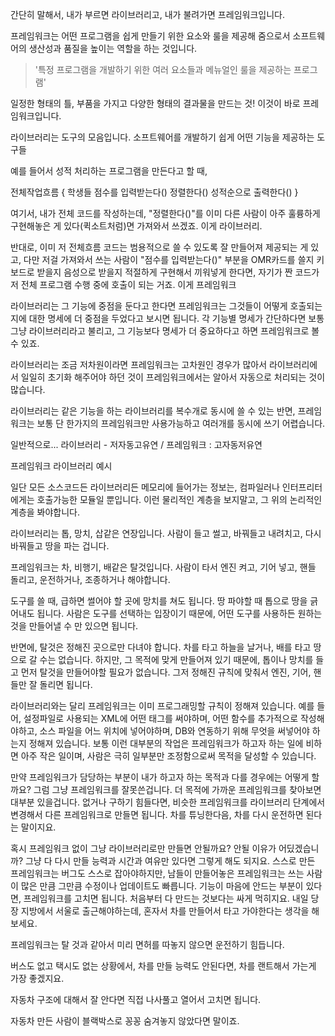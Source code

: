 간단히 말해서, 내가 부르면 라이브러리고, 내가 불려가면 프레임워크입니다.

프레임워크는 어떤 프로그램을 쉽게 만들기 위한 요소와 룰을 제공해 줌으로서 소프트웨어의 생산성과 품질을 높이는 역할을 하는 것입니다.

> '특정 프로그램을 개발하기 위한 여러 요소들과 메뉴얼인 룰을 제공하는 프로그램'

일정한 형태의 틀, 부품을 가지고 다양한 형태의 결과물을 만드는 것! 이것이 바로 프레임워크입니다. 

라이브러리는 도구의 모음입니다.
소프트웨어를 개발하기 쉽게 어떤 기능을 제공하는 도구들




예를 들어서 성적 처리하는 프로그램을 만든다고 할 때,

전체작업흐름 {
    학생들 점수를 입력받는다()
    정렬한다()
    성적순으로 출력한다()
}

여기서, 내가 전체 코드를 작성하는데, "정렬한다()"를 이미 다른 사람이 아주 훌륭하게 구현해놓은 게 있다(퀵소트처럼)면 가져와서 쓰겠죠. 이게 라이브러리.

반대로, 이미 저 전체흐름 코드는 범용적으로 쓸 수 있도록 잘 만들어져 제공되는 게 있고, 다만 저걸 가져와서 쓰는 사람이 "점수를 입력받는다()" 부분을 OMR카드를 쓸지 키보드로 받을지 음성으로 받을지 적절하게 구현해서 끼워넣게 한다면, 자기가 짠 코드가 저 전체 프로그램 수행 중에 호출이 되는 거죠. 이게 프레임워크

라이브러리는 그 기능에 중점을 둔다고 한다면 프레임워크는 그것들이 어떻게 호출되는지에 대한 명세에 더 중점을 두었다고 보시면 됩니다.
각 기능별 명세가 간단하다면 보통 그냥 라이브러리라고 불리고, 그 기능보다 명세가 더 중요하다고 하면 프레임워크로 볼 수 있죠.

라이브러리는 조금 저차원이라면 프레임워크는 고차원인 경우가 많아서
라이브러리에서 일일히 초기화 해주어야 하던 것이 프레임워크에서는 알아서 자동으로 처리되는 것이 많습니다.

라이브러리는 같은 기능을 하는 라이브러리를 복수개로 동시에 쓸 수 있는 반면,
프레임워크는 보통 단 한가지의 프레임워크만 사용가능하고 여러개를 동시에 쓰기 어렵습니다.

일반적으로... 라이브러리 - 저자동고유연 / 프레임워크 : 고자동저유연


프레임워크 라이브러리 예시

일단 모든 소스코드든 라이브러리든 메모리에 들어가는 정보는, 컴파일러나 인터프리터에게는 호출가능한 모듈일 뿐입니다.
이런 물리적인 계층을 보지말고, 그 위의 논리적인 계층을 봐야합니다.

라이브러리는 톱, 망치, 삽같은 연장입니다.
사람이 들고 썰고, 바꿔들고 내려치고, 다시 바꿔들고 땅을 파는 겁니다.

프레임워크는 차, 비행기, 배같은 탈것입니다.
사람이 타서 엔진 켜고, 기어 넣고, 핸들 돌리고, 운전하거나, 조종하거나 해야합니다.

도구를 쓸 때, 급하면 썰어야 할 곳에 망치를 쳐도 됩니다. 땅 파야할 때 톱으로 땅을 긁어내도 됩니다.
사람은 도구를 선택하는 입장이기 때문에, 어떤 도구를 사용하든 원하는 것을 만들어낼 수 만 있으면 됩니다.

반면에, 탈것은 정해진 곳으로만 다녀야 합니다. 차를 타고 하늘을 날거나, 배를 타고 땅으로 갈 수는 없습니다.
하지만, 그 목적에 맞게 만들어져 있기 때문에, 톱이나 망치를 들고 먼저 탈것을 만들어야할 필요가 없습니다.
그저 정해진 규칙에 맞춰서 엔진, 기어, 핸들만 잘 돌리면 됩니다.

라이브러리와는 달리 프레임워크는 이미 프로그래밍할 규칙이 정해져 있습니다.
예를 들어, 설정파일로 사용되는 XML에 어떤 태그를 써야하며, 어떤 함수를 추가적으로 작성해야하고,
소스 파일을 어느 위치에 넣어야하며, DB와 연동하기 위해 무엇을 써넣어야 하는지 정해져 있습니다.
보통 이런 대부분의 작업은 프레임워크가 하고자 하는 일에 비하면 아주 작은 일이며, 사람은 극히 일부분만 조정함으로써 목적을 달성할 수 있습니다.

만약 프레임워크가 담당하는 부분이 내가 하고자 하는 목적과 다를 경우에는 어떻게 할까요?
그럼 그냥 프레임워크를 잘못쓴겁니다.
더 목적에 가까운 프레임워크를 찾아보면 대부분 있을겁니다.
없거나 구하기 힘들다면, 비슷한 프레임워크를 라이브러리 단계에서 변경해서 다른 프레임워크로 만들면 됩니다.
차를 튜닝한다음, 차를 다시 운전하면 된다는 말이지요.

혹시 프레임워크 없이 그냥 라이브러리로만 만들면 안될까요?
안될 이유가 어딨겠습니까?
그냥 다 다시 만들 능력과 시간과 여유만 있다면 그렇게 해도 되지요.
스스로 만든 프레임워크는 버그도 스스로 잡아야하지만, 남들이 만들어놓은 프레임워크는 쓰는 사람이 많은 만큼 그만큼 수정이나 업데이트도 빠릅니다.
기능이 마음에 안드는 부분이 있다면, 프레임워크를 고치면 됩니다. 처음부터 다 만드는 것보다는 싸게 먹히지요.
내일 당장 지방에서 서울로 출근해야하는데, 혼자서 차를 만들어서 타고 가야한다는 생각을 해보세요.

프레임워크는 탈 것과 같아서 미리 면허를 따놓지 않으면 운전하기 힘듭니다.

버스도 없고 택시도 없는 상황에서, 차를 만들 능력도 안된다면, 차를 랜트해서 가는게 가장 좋겠지요.

자동차 구조에 대해서 잘 안다면 직접 나사풀고 열어서 고치면 됩니다.

자동차 만든 사람이 블랙박스로 꽁꽁 숨겨놓지 않았다면 말이죠.